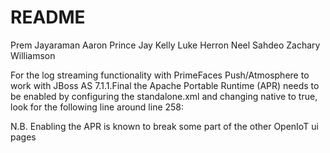 # README #

Prem Jayaraman
Aaron Prince
Jay Kelly 
Luke Herron 
Neel Sahdeo 
Zachary Williamson 

For the log streaming functionality with PrimeFaces Push/Atmosphere to work
with JBoss AS 7.1.1.Final the Apache Portable Runtime (APR) needs to be
enabled by configuring the standalone.xml and changing native to true, look
for the following line around line 258:

<subsystem xmlns="urn:jboss:domain:web:1.1" default-virtual-server="default-host" native="true">

N.B. Enabling the APR is known to break some part of the other OpenIoT ui
     pages
